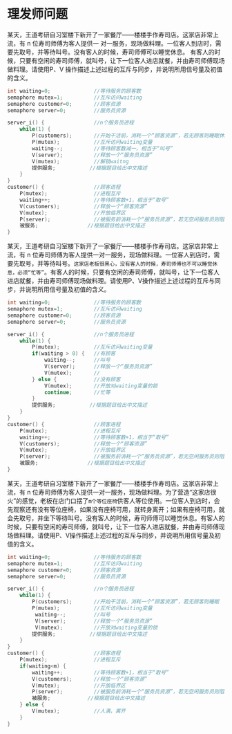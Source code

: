 # 理发师问题

某天，王道考研自习室楼下新开了⼀家餐厅——楼楼手作寿司店。这家店非常上流，有 n 位寿司师傅为客⼈提供⼀ 对⼀服务，现场做料理。⼀位客⼈到店时，需要先取号，并等待叫号。没有客⼈的时候，寿司师傅可以睡觉休息。 有客⼈的时候，只要有空闲的寿司师傅，就叫号，让下⼀位客⼈进店就餐，并由寿司师傅现场做料理。请使⽤P、V 操作描述上述过程的互斥与同步，并说明所⽤信号量及初值的含义。

```c
int waiting=0;				//等待服务的顾客数
semaphore mutex=1;			//互斥访问waiting
semaphore customer=0;		//顾客资源
semaphore server=0;			//服务员资源

server_i() {				//n个服务员进程
	while(1) {				
		P(customers);		//开始干活前，消耗一个“顾客资源”，若无顾客则睡眠休息
		P(mutex);			//互斥访问waiting变量
		waiting--;			//等待顾客数减一，相当于“叫号”
		V(server);			//释放一个“服务员资源”
		V(mutex);			//解锁waitng
		提供服务;			//根据题目给出中文描述
	}
}
customer() {				//顾客进程		
	P(mutex);				//进程互斥
	waiting++;				//等待顾客数+1，相当于“取号”
	V(customers);			//释放一个“顾客资源”
	V(mutex);				//开放临界区
	P(server);				//被服务前消耗一个“服务员资源”，若无空闲服务员则阻塞等待
	被服务;				//根据题目给出中文描述
}
```

某天，王道考研自习室楼下新开了⼀家餐厅——楼楼手作寿司店。这家店非常上流，有 n 位寿司师傅为客⼈提供⼀对⼀服务，现场做料理。⼀位客⼈到店时，需要先取号，并等待叫号。`这家店⽼板很黑心，没有客⼈的时候，寿司师傅也不可以睡觉休息，必须“忙等”`。有客⼈的时候，只要有空闲的寿司师傅，就叫号，让下⼀位客⼈进店就餐，并由寿司师傅现场做料理。请使用P、V操作描述上述过程的互斥与同步，并说明所⽤信号量及初值的含义。

```c
int waiting=0;				//等待服务的顾客数
semaphore mutex=1;			//互斥访问waiting
semaphore customer=0;		//顾客资源
semaphore server=0;			//服务员资源

server_i() {				//n个服务员进程
	while(1) {				
		P(mutex);			//互斥访问waiting变量
		if(waiting > 0) {	//有顾客
            waiting--;		//叫号
            V(server);		//释放一个“服务员资源”
            V(mutex);		//
        } else {			//没有顾客
            V(mutex);		//开放对waiting变量的锁
            continue;		//忙等
        }
		提供服务;			//根据题目给出中文描述
	}
}
customer() {				//顾客进程		
	P(mutex);				//进程互斥
	waiting++;				//等待顾客数+1，相当于“取号”
	V(customers);			//释放一个“顾客资源”
	V(mutex);				//开放临界区
	P(server);				//被服务前消耗一个“服务员资源”，若无空闲服务员则阻塞等待
	被服务;				//根据题目给出中文描述
}
```

某天，王道考研自习室楼下新开了⼀家餐厅——楼楼⼿作寿司店。这家店非常上流，有 n 位寿司师傅为客人提供⼀对⼀服务，现场做料理。为了营造“这家店很火”的感觉，老板在店门口摆了`m个等位座椅`供客⼈等位使用。⼀位客人到店时，会先观察还有没有等位座椅，如果没有座椅可⽤，就转身离开；如果有座椅可用，就会先取号，并坐下等待叫号。没有客⼈的时候，寿司师傅可以睡觉休息。有客⼈的时候，只要有空闲的寿司师傅，就叫号，让下⼀位客⼈进店就餐，并由寿司师傅现场做料理。请使用P、V操作描述上述过程的互斥与同步，并说明所用信号量及初值的含义。

```C
int waiting=0;				//等待服务的顾客数
semaphore mutex=1;			//互斥访问waiting
semaphore customer=0;		//顾客资源
semaphore server=0;			//服务员资源

server_i() {				//n个服务员进程
	while(1) {	
    	P(customers);		//开始干活前，消耗一个“顾客资源”，若无顾客则睡眠
		P(mutex); 			//互斥访问waiting变量
         waiting--;			//叫号
         V(server);			//释放一个“服务员资源”
         V(mutex);			//开放对waiting变量的锁
		提供服务;			//根据题目给出中文描述
	}
}
customer() {				//顾客进程		
	P(mutex);				//进程互斥
	if(waiting<m) {
        waiting++;			//等待顾客数+1，相当于“取号”
        V(customers);		//释放一个“顾客资源”
        V(mutex);			//开放临界区
        P(server);			//被服务前消耗一个“服务员资源”，若无空闲服务员则阻塞等待
        被服务;			//根据题目给出中文描述
	} else {
		V(mutex);			//人满，离开
	}
}
```

